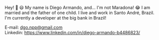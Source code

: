 Hey! 👋 😃 My name is Diego Armando, and... I'm not Maradona! 😂 I am married and the father of one child. I live and work in Santo André, Brazil. I'm currently a developer at the big bank in Brazil!


E-mail: dgo.npp@gmail.com<br>
Linkedin: https://www.linkedin.com/in/diego-armando-b4486823/

